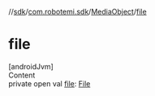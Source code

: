 //[sdk](../../../index.md)/[com.robotemi.sdk](../index.md)/[MediaObject](index.md)/[file](file.md)



# file  
[androidJvm]  
Content  
private open val [file](file.md): [File](https://developer.android.com/reference/kotlin/java/io/File.html)  



